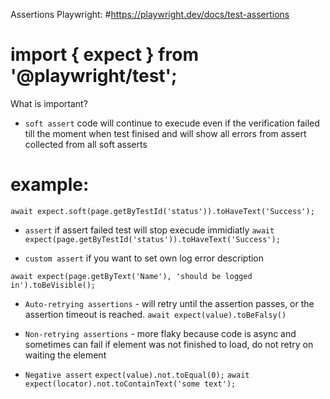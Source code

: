 Assertions Playwright: #https://playwright.dev/docs/test-assertions

# import { expect } from '@playwright/test';

What is important?

-   `soft assert` code will continue to execude even if the verification failed till the moment when test finised and will show all errors from assert collected from all soft asserts

# example:

`await expect.soft(page.getByTestId('status')).toHaveText('Success');`

-   `assert` if assert failed test will stop execude immidiatly
    `await expect(page.getByTestId('status')).toHaveText('Success');`

-   `custom assert` if you want to set own log error description

`await expect(page.getByText('Name'), 'should be logged in').toBeVisible();`

-   `Auto-retrying assertions` - will retry until the assertion passes, or the assertion timeout is reached.
    `await expect(value).toBeFalsy()`

-   `Non-retrying assertions` - more flaky because code is async and sometimes can fail if element was not finished to load, do not retry on waiting the element

-   `Negative assert`
    `expect(value).not.toEqual(0);`
    `await expect(locator).not.toContainText('some text');`
